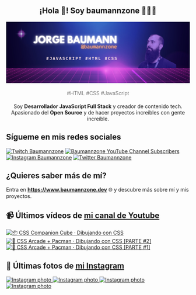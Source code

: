<p align="center">
   <h2 align="center">¡Hola 👋! Soy baumannzone 👨🏻‍💻</h2>
   <img align="center" src="img/header.png" />
   <h4 align="center" style="font-weight: 300; color: #555;">#HTML #CSS #JavaScript</h4>
</p>

<p align="center" style="margin-bottom: 20px">Soy <strong>Desarrollador JavaScript Full Stack</strong> y creador de contenido tech.
<br/>
Apasionado del <strong>Open Source</strong> y de hacer proyectos increíbles con gente increíble.
</p>

## Sígueme en mis redes sociales

[![Twitch Baumannzone](https://img.shields.io/twitch/status/baumannzone?style=social)](https://twitch.tv/baumannzone)
[![Baumannzone YouTube Channel Subscribers](https://img.shields.io/youtube/channel/subscribers/UCTTj5ztXnGeDRPFVsBp7VMA?style=social)](https://youtube.com/rambitojs)
[![Instagram Baumannzone](https://img.shields.io/badge/Baumannzone--_.svg?label=Instagram&style=social&logo=instagram)](https://instagram.com/baumannzone)
[![Twitter Baumannzone](https://img.shields.io/twitter/follow/Baumannzone?label=Twitter&style=social)](https://twitter.com/baumannzone)

## ¿Quieres saber más de mí?

Entra en **https://www.baumannzone.dev** 🌐 y descubre más sobre mí y mis proyectos.

## 📹 Últimos vídeos de [mi canal de Youtube](https://youtube.com/rambitojs?sub_confirmation=1)


<a href='https://youtu.be/W6xwoSJahA0' target='_blank'>
  <img width='30%' src='https://img.youtube.com/vi/W6xwoSJahA0/mqdefault.jpg' alt='📦 CSS Companion Cube · Dibujando con CSS' />
</a>
<a href='https://youtu.be/9C3NXVXewH8' target='_blank'>
  <img width='30%' src='https://img.youtube.com/vi/9C3NXVXewH8/mqdefault.jpg' alt='👾 CSS Arcade + Pacman · Dibujando con CSS [PARTE #2]' />
</a>
<a href='https://youtu.be/2ahqLdgkSxA' target='_blank'>
  <img width='30%' src='https://img.youtube.com/vi/2ahqLdgkSxA/mqdefault.jpg' alt='👾 CSS Arcade + Pacman · Dibujando con CSS [PARTE #1]' />
</a>

## 📸 Últimas fotos de [mi Instagram](https://instagram.com/baumannzone)


<a href='https://instagram.com/p/C4NUSZ_C4A8' target='_blank'>
  <img width='20%' src='https://instagram.ftll2-1.fna.fbcdn.net/v/t51.29350-15/430973885_1046292600273536_3445997868709417555_n.jpg?stp=dst-jpg_e35_p1080x1080_sh0.08&_nc_ht=instagram.ftll2-1.fna.fbcdn.net&_nc_cat=108&_nc_ohc=eFsvR1DDDZoAX-nUn8i&edm=APU89FABAAAA&ccb=7-5&oh=00_AfC1u-mpT-FYnJ2bJPvWXy8ohtNFyVqsqYGnTcFLSQitQQ&oe=65EB7253&_nc_sid=bc0c2c' alt='Instagram photo' />
</a>
<a href='https://instagram.com/p/C4KweolN6dc' target='_blank'>
  <img width='20%' src='https://instagram.ftll2-1.fna.fbcdn.net/v/t51.29350-15/431756917_1178309220209397_2018929003959921386_n.jpg?stp=dst-jpg_e35_s1080x1080&_nc_ht=instagram.ftll2-1.fna.fbcdn.net&_nc_cat=109&_nc_ohc=x-NrLoXMdqsAX_SH8lK&edm=APU89FABAAAA&ccb=7-5&ig_cache_key=MzMxNzY3NzI4NjkwMjcwMzk2NA%3D%3D.2-ccb7-5&oh=00_AfCDqek6g93vnf7PdUjKQZLtiinGbD3ct7_HYaHwQ-F3lg&oe=65EF58B3&_nc_sid=bc0c2c' alt='Instagram photo' />
</a>
<a href='https://instagram.com/p/C4G-xkyNOr-' target='_blank'>
  <img width='20%' src='https://instagram.ftll2-1.fna.fbcdn.net/v/t51.29350-15/431309481_3703533199924070_3038661986011944661_n.jpg?stp=dst-jpg_e35_p1080x1080_sh0.08&_nc_ht=instagram.ftll2-1.fna.fbcdn.net&_nc_cat=102&_nc_ohc=ejfzCGwCf-kAX8bXkhK&edm=APU89FABAAAA&ccb=7-5&oh=00_AfDOWEBx166lybMNbyCKOWutBc4G_rKOVPXyEtesFnBS5w&oe=65EB27A0&_nc_sid=bc0c2c' alt='Instagram photo' />
</a>
<a href='https://instagram.com/p/C35kiFWtXa5' target='_blank'>
  <img width='20%' src='https://instagram.ftll2-1.fna.fbcdn.net/v/t51.29350-15/431687936_232388246620511_2037523429496362403_n.jpg?stp=dst-jpg_e35_p1080x1080_sh0.08&_nc_ht=instagram.ftll2-1.fna.fbcdn.net&_nc_cat=111&_nc_ohc=T7dk5dIV3f8AX8EC7eq&edm=APU89FABAAAA&ccb=7-5&oh=00_AfAVdsRZKkowsQz-xzqJBPkB2H8WIsBnxFpcdkJA9wrn5Q&oe=65EB768C&_nc_sid=bc0c2c' alt='Instagram photo' />
</a>
